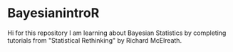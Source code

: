 # BayesianintroR

Hi for this repository I am learning about Bayesian Statistics by completing tutorials from "Statistical Rethinking" by Richard McElreath.
